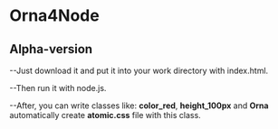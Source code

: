 # Orna4Node

Alpha-version
-------------

--Just download it and put it into your work directory with index.html.

--Then run it with node.js.

--After, you can write classes like: **color_red**, **height_100px** and **Orna** automatically create **atomic.css** file with this class.

